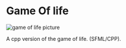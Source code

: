 # Game Of life

![game of life picture](https://raw.githubusercontent.com/ArthurSenpaii/Game-Of-life/main/gol.png)

A cpp version of the game of life. (SFML/CPP). 
